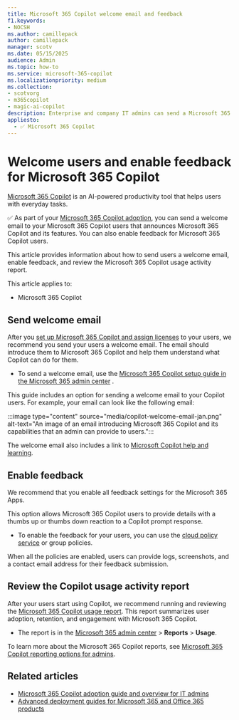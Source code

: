 ```yaml
---
title: Microsoft 365 Copilot welcome email and feedback
f1.keywords:
- NOCSH
ms.author: camillepack
author: camillepack
manager: scotv
ms.date: 05/15/2025
audience: Admin
ms.topic: how-to
ms.service: microsoft-365-copilot
ms.localizationpriority: medium
ms.collection: 
- scotvorg
- m365copilot
- magic-ai-copilot
description: Enterprise and company IT admins can send a Microsoft 365 Copilot welcome email to users and enable feedback. This welcome email is part of the Copilot adoption and onboarding process.
appliesto:
  - ✅ Microsoft 365 Copilot
---
```


# Welcome users and enable feedback for Microsoft 365 Copilot

[Microsoft 365 Copilot](microsoft-365-copilot-overview.md) is an AI-powered productivity tool that helps users with everyday tasks.

✅ As part of your [Microsoft 365 Copilot adoption](microsoft-365-copilot-enablement-resources.md), you can send a welcome email to your Microsoft 365 Copilot users that announces Microsoft 365 Copilot and its features. You can also enable feedback for Microsoft 365 Copilot users.

This article provides information about how to send users a welcome email, enable feedback, and review the Microsoft 365 Copilot usage activity report.

This article applies to:

- Microsoft 365 Copilot

## Send welcome email

After you [set up Microsoft 365 Copilot and assign licenses](microsoft-365-copilot-setup.md) to your users, we recommend you send your users a welcome email. The email should introduce them to Microsoft 365 Copilot and help them understand what Copilot can do for them.

- To send a welcome email, use the [Microsoft 365 Copilot setup guide in the Microsoft 365 admin center](https://admin.microsoft.com/Adminportal/Home?Q=learndocs#/modernonboarding/microsoft365copilotsetupguide) .

This guide includes an option for sending a welcome email to your Copilot users. For example, your email can look like the following email:

:::image type="content" source="media/copilot-welcome-email-jan.png" alt-text="An image of an email introducing Microsoft 365 Copilot and its capabilities that an admin can provide to users.":::

The welcome email also includes a link to [Microsoft Copilot help and learning](https://support.microsoft.com/copilot-skilling).

## Enable feedback

We recommend that you enable all feedback settings for the Microsoft 365 Apps.

This option allows Microsoft 365 Copilot users to provide details with a thumbs up or thumbs down reaction to a Copilot prompt response.

- To enable the feedback for your users, you can use the [cloud policy service](https://config.office.com) or group policies.

When all the policies are enabled, users can provide logs, screenshots, and a contact email address for their feedback submission.

## Review the Copilot usage activity report

After your users start using Copilot, we recommend running and reviewing the [Microsoft 365 Copilot usage report](/microsoft-365/admin/activity-reports/microsoft-365-copilot-usage). This report summarizes user adoption, retention, and engagement with Microsoft 365 Copilot.

- The report is in the [Microsoft 365 admin center](https://admin.microsoft.com) > **Reports** > **Usage**.

To learn more about the Microsoft 365 Copilot reports, see [Microsoft 365 Copilot reporting options for admins](microsoft-365-copilot-usage-report.md).

## Related articles

- [Microsoft 365 Copilot adoption guide and overview for IT admins](microsoft-365-copilot-reports-for-admins.md)
- [Advanced deployment guides for Microsoft 365 and Office 365 products](/microsoft-365/enterprise/setup-guides-for-microsoft-365)

